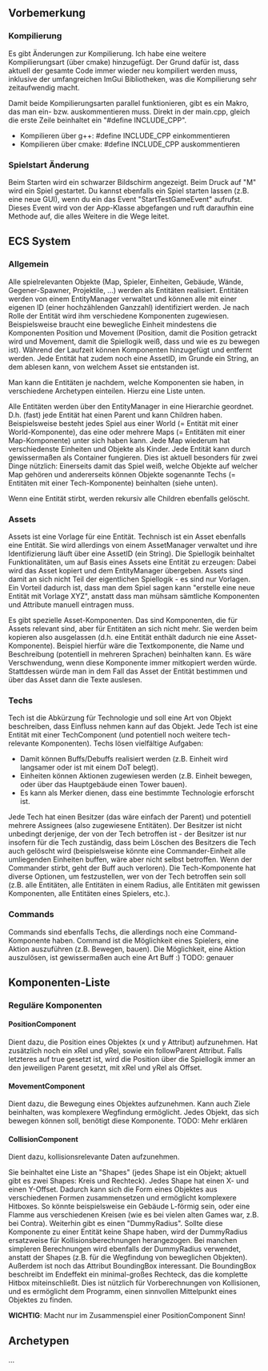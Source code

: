 
## Vorbemerkung

### Kompilierung

Es gibt Änderungen zur Kompilierung. Ich habe eine weitere Kompilierungsart (über cmake) hinzugefügt. Der Grund dafür ist, dass aktuell der gesamte Code immer wieder neu kompiliert werden muss, inklusive der umfangreichen ImGui Bibliotheken, was die Kompilierung sehr zeitaufwendig macht.

Damit beide Kompilierungsarten parallel funktionieren, gibt es ein Makro, das man ein- bzw. auskommentieren muss. Direkt in der main.cpp, gleich die erste Zeile beinhaltet ein "#define INCLUDE_CPP".

* Kompilieren über g++: #define INCLUDE_CPP einkommentieren
* Kompilieren über cmake: #define INCLUDE_CPP auskommentieren

### Spielstart Änderung
Beim Starten wird ein schwarzer Bildschirm angezeigt. Beim Druck auf "M" wird ein Spiel gestartet. Du kannst ebenfalls ein Spiel starten lassen (z.B. eine neue GUI), wenn du ein das Event "StartTestGameEvent" aufrufst. Dieses Event wird von der App-Klasse abgefangen und ruft daraufhin eine Methode auf, die alles Weitere in die Wege leitet.


## ECS System

### Allgemein
Alle spielrelevanten Objekte (Map, Spieler, Einheiten, Gebäude, Wände, Gegener-Spawner, Projektile, ...) werden als Entitäten realisiert. Entitäten werden von einem EntityManager verwaltet und können alle mit einer eigenen ID (einer hochzählenden Ganzzahl) identifiziert werden. Je nach Rolle der Entität wird ihm verschiedene Komponenten zugewiesen. Beispielsweise braucht eine bewegliche Einheit mindestens die Komponenten Position und Movement (Position, damit die Position getrackt wird und Movement, damit die Spiellogik weiß, dass und wie es zu bewegen ist). Während der Laufzeit können Komponenten hinzugefügt und entfernt werden. Jede Entität hat zudem noch eine AssetID, im Grunde ein String, an dem ablesen kann, von welchem Asset sie entstanden ist.

Man kann die Entitäten je nachdem, welche Komponenten sie haben, in verschiedene Archetypen einteilen. Hierzu eine Liste unten.

Alle Entitäten werden über den EntityManager in eine Hierarchie geordnet. D.h. (fast) jede Entität hat einen Parent und kann Children haben. Beispielsweise besteht jedes Spiel aus einer World (= Entität mit einer World-Komponente), das eine oder mehrere Maps (= Entitäten mit einer Map-Komponente) unter sich haben kann. Jede Map wiederum hat verschiedenste Einheiten und Objekte als Kinder. Jede Entität kann durch gewissermaßen als Container fungieren. Dies ist aktuell besonders für zwei Dinge nützlich: Einerseits damit das Spiel weiß, welche Objekte auf welcher Map gehören und andererseits können Objekte sogenannte Techs (= Entitäten mit einer Tech-Komponente) beinhalten (siehe unten).

Wenn eine Entität stirbt, werden rekursiv alle Children ebenfalls gelöscht.

### Assets
Assets ist eine Vorlage für eine Entität. Technisch ist ein Asset ebenfalls eine Entität. Sie wird allerdings von einem AssetManager verwaltet und ihre Identifizierung läuft über eine AssetID (ein String). Die Spiellogik beinhaltet Funktionalitäten, um auf Basis eines Assets eine Entität zu erzeugen: Dabei wird das Asset kopiert und dem EntityManager übergeben. Assets sind damit an sich nicht Teil der eigentlichen Spiellogik - es sind nur Vorlagen. Ein Vorteil dadurch ist, dass man dem Spiel sagen kann "erstelle eine neue Entität mit Vorlage XYZ", anstatt dass man mühsam sämtliche Komponenten und Attribute manuell eintragen muss.

Es gibt spezielle Asset-Komponenten. Das sind Komponenten, die für Assets relevant sind, aber für Entitäten an sich nicht mehr. Sie werden beim kopieren also ausgelassen (d.h. eine Entität enthält dadurch nie eine Asset-Komponente). Beispiel hierfür wäre die Textkomponente, die Name und Beschreibung (potentiell in mehreren Sprachen) beinhalten kann. Es wäre Verschwendung, wenn diese Komponente immer mitkopiert werden würde. Stattdessen würde man in dem Fall das Asset der Entität bestimmen und über das Asset dann die Texte auslesen.

### Techs
Tech ist die Abkürzung für Technologie und soll eine Art von Objekt beschreiben, dass Einfluss nehmen kann auf das Objekt. Jede Tech ist eine Entität mit einer TechComponent (und potentiell noch weitere tech-relevante Komponenten). Techs lösen vielfältige Aufgaben:
* Damit können Buffs/Debuffs realisiert werden (z.B. Einheit wird langsamer oder ist mit einem DoT belegt).
* Einheiten können Aktionen zugewiesen werden (z.B. Einheit bewegen, oder über das Hauptgebäude einen Tower bauen).
* Es kann als Merker dienen, dass eine bestimmte Technologie erforscht ist.

Jede Tech hat einen Besitzer (das wäre einfach der Parent) und potentiell mehrere Assignees (also zugewiesene Entitäten). Der Besitzer ist nicht unbedingt derjenige, der von der Tech betroffen ist - der Besitzer ist nur insofern für die Tech zuständig, dass beim Löschen des Besitzers die Tech auch gelöscht wird (beispielsweise könnte eine Commander-Einheit alle umliegenden Einheiten buffen, wäre aber nicht selbst betroffen. Wenn der Commander stirbt, geht der Buff auch verloren).
Die Tech-Komponente hat diverse Optionen, um festzustellen, wer von der Tech betroffen sein soll (z.B. alle Entitäten, alle Entitäten in einem Radius, alle Entitäten mit gewissen Komponenten, alle Entitäten eines Spielers, etc.).

### Commands
Commands sind ebenfalls Techs, die allerdings noch eine Command-Komponente haben. Command ist die Möglichkeit eines Spielers, eine Aktion auszuführen (z.B. Bewegen, bauen). Die Möglichkeit, eine Aktion auszulösen, ist gewissermaßen auch eine Art Buff :)
TODO: genauer

## Komponenten-Liste

### Reguläre Komponenten

#### PositionComponent
Dient dazu, die Position eines Objektes (x und y Attribut) aufzunehmen. Hat zusätzlich noch ein xRel und yRel, sowie ein followParent Attribut. Falls letzteres auf true gesetzt ist, wird die Position über die Spiellogik immer an den jeweiligen Parent gesetzt, mit xRel und yRel als Offset.

#### MovementComponent
Dient dazu, die Bewegung eines Objektes aufzunehmen. Kann auch Ziele beinhalten, was komplexere Wegfindung ermöglicht. Jedes Objekt, das sich bewegen können soll, benötigt diese Komponente.
TODO: Mehr erklären

#### CollisionComponent
Dient dazu, kollisionsrelevante Daten aufzunehmen.

Sie beinhaltet eine Liste an "Shapes" (jedes Shape ist ein Objekt; aktuell gibt es zwei Shapes: Kreis und Rechteck). Jedes Shape hat einen X- und einen Y-Offset. Dadurch kann sich die Form eines Objektes aus verschiedenen Formen zusammensetzen und ermöglicht komplexere Hitboxes. So könnte beispielsweise ein Gebäude L-förmig sein, oder eine Flamme aus verschiedenen Kreisen (wie es bei vielen alten Games war, z.B. bei Contra).
Weiterhin gibt es einen "DummyRadius". Sollte diese Komponente zu einer Entität keine Shape haben, wird der DummyRadius ersatzweise für Kollisionsberechnungen herangezogen. Bei manchen simpleren Berechnungen wird ebenfalls der DummyRadius verwendet, anstatt der Shapes (z.B. für die Wegfindung von beweglichen Objekten).
Außerdem ist noch das Attribut BoundingBox interessant. Die BoundingBox beschreibt im Endeffekt ein minimal-großes Rechteck, das die komplette Hitbox miteinschließt. Dies ist nützlich für Vorberechnungen von Kollisionen, und es ermöglicht dem Programm, einen sinnvollen Mittelpunkt eines Objektes zu finden.

**WICHTIG**: Macht nur im Zusammenspiel einer PositionComponent Sinn!


## Archetypen
...


